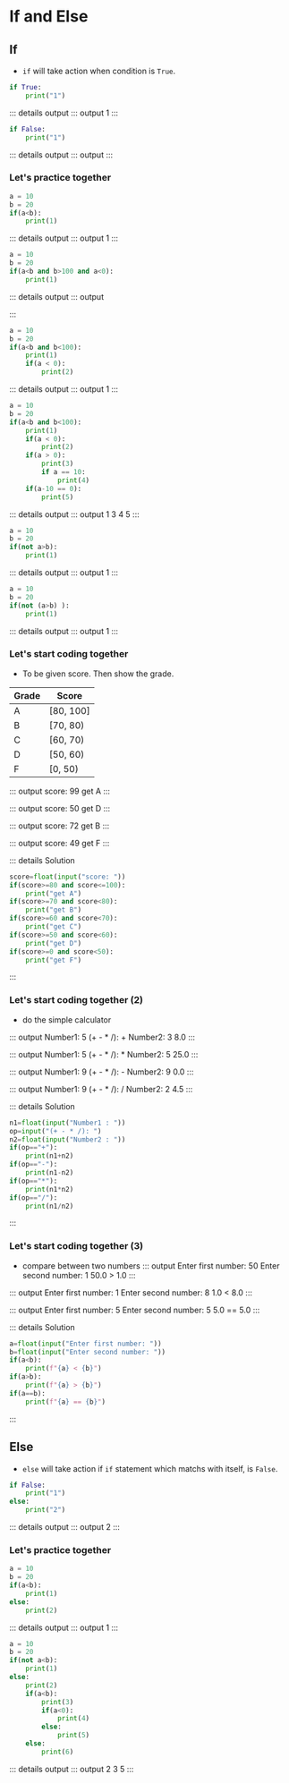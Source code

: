 # If and Else

## If

- ```if``` will take action when condition is ```True```.

```py
if True:
    print("1")
```
::: details output
::: output
1
:::

```py
if False:
    print("1")
```
::: details output
::: output
:::

### Let's practice together

```py
a = 10
b = 20
if(a<b):
    print(1)
```
::: details output
::: output
1
:::


```py
a = 10
b = 20
if(a<b and b>100 and a<0):
    print(1)
```
::: details output
::: output

:::

```py
a = 10
b = 20
if(a<b and b<100):
    print(1)
    if(a < 0):
        print(2)
```
::: details output
::: output
1
:::

```py
a = 10
b = 20
if(a<b and b<100):
    print(1)
    if(a < 0):
        print(2)
    if(a > 0):
        print(3)
        if a == 10:
            print(4)
    if(a-10 == 0):
        print(5)
```
::: details output
::: output
1
3
4
5
:::

```py
a = 10
b = 20
if(not a>b):
    print(1)
```
::: details output
::: output
1
:::

```py
a = 10
b = 20
if(not (a>b) ):
    print(1)
```
::: details output
::: output
1
:::

### Let's start coding together
- To be given score. Then show the grade.

| Grade | Score |
| --|---|
| A | [80, 100] |
| B | [70, 80) |
| C | [60, 70)
| D | [50, 60)
| F | [0, 50)  


::: output
score: <span class="pyinput">99</span>
get A
:::

::: output
score: <span class="pyinput">50</span>
get D
:::

::: output
score: <span class="pyinput">72</span>
get B
:::

::: output
score: <span class="pyinput">49</span>
get F
:::

::: details Solution
```py
score=float(input("score: "))
if(score>=80 and score<=100):
    print("get A")
if(score>=70 and score<80):
    print("get B")
if(score>=60 and score<70):
    print("get C")
if(score>=50 and score<60):
    print("get D")
if(score>=0 and score<50):
    print("get F")
```
:::

### Let's start coding together (2)

- do the simple calculator

::: output
Number1: <span class="pyinput">5</span>
(+ - * /): <span class="pyinput">+</span>
Number2: <span class="pyinput">3</span>
8.0
:::

::: output
Number1: <span class="pyinput">5</span>
(+ - * /): <span class="pyinput">*</span>
Number2: <span class="pyinput">5</span>
25.0
:::

::: output
Number1: <span class="pyinput">9</span>
(+ - * /): <span class="pyinput">-</span>
Number2: <span class="pyinput">9</span>
0.0
:::

::: output
Number1: <span class="pyinput">9</span>
(+ - * /): <span class="pyinput">/</span>
Number2: <span class="pyinput">2</span>
4.5
:::

::: details Solution
```py
n1=float(input("Number1 : "))
op=input("(+ - * /): ")
n2=float(input("Number2 : "))
if(op=="+"):
    print(n1+n2)
if(op=="-"):
    print(n1-n2)
if(op=="*"):
    print(n1*n2)
if(op=="/"):
    print(n1/n2)
```
:::

### Let's start coding together (3)
- compare between two numbers
::: output
Enter first number: <span class="pyinput">50</span>
Enter second number: <span class="pyinput">1</span>
50.0 > 1.0
:::

::: output
Enter first number: <span class="pyinput">1</span>
Enter second number: <span class="pyinput">8</span>
1.0 < 8.0
:::

::: output
Enter first number: <span class="pyinput">5</span>
Enter second number: <span class="pyinput">5</span>
5.0 == 5.0
:::

::: details Solution
```py
a=float(input("Enter first number: "))
b=float(input("Enter second number: "))
if(a<b):
    print(f"{a} < {b}")
if(a>b):
    print(f"{a} > {b}")
if(a==b):
    print(f"{a} == {b}")
```
:::

## Else
- ```else``` will take action if ```if``` statement which matchs with itself, is ```False```.
```py
if False:
    print("1")
else:
    print("2")
```
::: details output
::: output
2
:::

### Let's practice together

```py
a = 10
b = 20
if(a<b):
    print(1)
else:
    print(2)
```
::: details output
::: output
1
:::

```py
a = 10
b = 20
if(not a<b):
    print(1)
else:
    print(2)
    if(a<b):
        print(3)
        if(a<0):
            print(4)
        else:
            print(5)
    else:
        print(6)
```
::: details output
::: output
2
3
5
:::